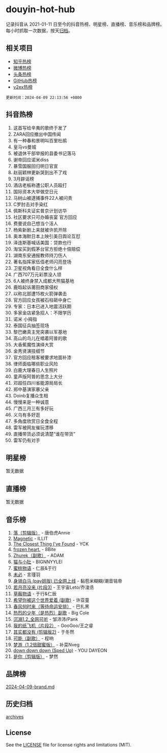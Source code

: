 # douyin-hot-hub

记录抖音从 2021-01-11 日至今的抖音热榜、明星榜、直播榜、音乐榜和品牌榜。每小时抓取一次数据，按天[归档](archives)。

## 相关项目

- [知乎热榜](https://github.com/lonnyzhang423/zhihu-hot-hub)
- [微博热榜](https://github.com/lonnyzhang423/weibo-hot-hub)
- [头条热榜](https://github.com/lonnyzhang423/toutiao-hot-hub)
- [GitHub热榜](https://github.com/lonnyzhang423/github-hot-hub)
- [v2ex热榜](https://github.com/lonnyzhang423/v2ex-hot-hub)


`更新时间：2024-04-09 22:13:56 +0800`

## 抖音热榜

1. 这首写给辛夷的歌终于发了
1. ZARA回应撤出中国传闻
1. 有一种春和景明叫百里杜鹃
1. 皇马vs曼城
1. 被退休干部举报的县委书记落马
1. 谢帝回应诺米diss
1. 暴雪国服回归明日官宣
1. 赵丽颖林更新哭到出不了戏
1. 3月辟谣榜
1. 酒店老板称遭公职人员殴打
1. 国际资本大举做空日元
1. 马树山被逮捕事件22人被问责
1. C罗肘击对手染红
1. 佩斯科夫证实普京计划访华
1. 社区要求只可办婚丧宴 官方回应
1. 费曼说自己想当个活人
1. 杨紫新剧上来就被许凯开除
1. 奥本海默日本上映引美日舆论互怼
1. 泽连斯基喊话美国：贷款也行
1. 淘宝买到假茅台官方拒绝十倍赔偿
1. 湖南东安通报教师持刀伤人
1. 著名指挥家伍佰老师闪亮登场
1. 卫星视角看日全食什么样
1. 广西707万元彩票没人领
1. 6人被终身禁入成都大熊猫基地
1. 鹿晗起诉莆田商家侵权
1. 以称北部遭15枚火箭弹袭击
1. 官方回应女孩被石柱砸中身亡
1. 专家：日本已进入地震活跃期
1. 多家金店紧急招人：不限学历
1. 诺米 小拇指
1. 泰国征兵抽签现场
1. 黎巴嫩真主党突袭以军基地
1. 高山的鸟儿在唱着阿普的歌
1. 大香蕉魔性演绎大赏
1. 金秀贤演技细节
1. 官方回应租客被要求地面补漆
1. 律师面临哪些职业风险
1. 白鹿大理春日人生照片
1. 童声版阿普的思念上大分
1. 邓超任四川省能源局局长
1. 郑中基演家暴父亲
1. Doinb复播众生相
1. 慢慢来是一种诚意
1. 广西三月三有多好玩
1. 义乌有多好逛
1. 多角度欣赏日全食全程
1. 雷军被网友催玩漂移
1. 直播带货必须说清楚“谁在带货”
1. 雷军仍有对手

## 明星榜

暂无数据

## 直播榜

暂无数据

## 音乐榜

1. [落（剪辑版）](https://sf6-cdn-tos.douyinstatic.com/obj/tos-cn-ve-2774/o0h6HvN1BBbli9LtU3i5fQIleBQMF5Cg4TZmmC) - 唐伯虎Annie
1. [Magnetic](https://sf6-cdn-tos.douyinstatic.com/obj/tos-cn-ve-2774/oAQCYdBNZfLACGDmVFAsfAtpy32tqErgQ3XgBN) - ILLIT
1. [The Closest Thing I've Found](https://sf27-cdn-tos.douyinstatic.com/obj/tos-cn-ve-2774/514ab5d9146f4d2ca454b7adff8e5e4d) - YCK
1. [frozen heart.](https://sf3-cdn-tos.douyinstatic.com/obj/tos-cn-ve-2774/oIIWJfyjIACZA9zQMtnJ6hQQhFC4vhCupoRBsO) - 8Bite
1. [Zhurek（副歌）](https://sf5-hl-cdn-tos.douyinstatic.com/obj/tos-cn-ve-2774/ooQm8FBZQDlf0btEYgVpCcSCQfrdJGBEKZYBGS) - ADAM
1. [猫与小肚](https://sf3-cdn-tos.douyinstatic.com/obj/tos-cn-ve-2774/osZeoClMECgK8DYl6VebABgbchEtPYQjZEnRtd) - BIGNNYYLEI
1. [蜜桃物语](https://sf3-cdn-tos.douyinstatic.com/obj/tos-cn-ve-2774/oIhOSCZtIACtYU4XQkngiW9kCBfVD1Fz9IYeqL) - 仁辰&于行
1. [未必](https://sf5-hl-cdn-tos.douyinstatic.com/obj/tos-cn-ve-2774/ogntQMFnKQDZUgTCYuJgfLEtleYZZFxBQqhhFB) - 言瑾羽
1. [身骑白马 (pay姐版) 已全网上线](https://sf5-hl-cdn-tos.douyinstatic.com/obj/tos-cn-ve-2774/oQLO5ZgLsFkaDhdIIveF2zUCgfweY0gWaH4AQG) - 黏苞米糊糊/潮音铭帝
1. [若月亮没来 (片段3)](https://sf5-hl-cdn-tos.douyinstatic.com/obj/tos-cn-ve-2774/okfyEUsGW1B1ovJi5JiN9IjvAT2lMwA054GoEB) - 王宇宙Leto/乔浚丞
1. [草莓物语](https://sf27-cdn-tos.douyinstatic.com/obj/tos-cn-ve-2774/okynhJ7jEAIIZBfsLgYMEI8QC3WbQNN66RKzhT) - 于行&仁辰
1. [希望你被这个世界爱着 (副歌)](https://sf3-cdn-tos.douyinstatic.com/obj/tos-cn-ve-2774/oUHCmWQfZlE3QQBKBeD8rCFLpJzPgCpImhsxMt) - 许亚童
1. [春风何时来（等待命运安排）](https://sf5-hl-cdn-tos.douyinstatic.com/obj/tos-cn-ve-2774/oICBNbD3gelMfB4WgiD1KI2jQtXZE2FgHLwtsl) - 巴扎黑
1. [热烈的少年（是热烈）副歌](https://sf6-cdn-tos.douyinstatic.com/obj/tos-cn-ve-2774/owVNI0CLDAUMtSz6TEYvfFBFL4UDFFhLfgK8fa) - Big Cole
1. [沉溺1.2_全网可听](https://sf3-cdn-tos.douyinstatic.com/obj/tos-cn-ve-2774/ok2QoiBqsWAX9McZmWiI9gAB0EzwD4Xj6yfmtH) - 邹沛沛/Pank
1. [我的纸飞机（片段2）](https://sf5-hl-cdn-tos.douyinstatic.com/obj/tos-cn-ve-2774/oM2ZrKcg2CD5AeRB2gkeXOFB1IxAGJdZPazYHf) - GooGoo/王之睿
1. [其实都没有 (剪辑版2)](https://sf5-hl-cdn-tos.douyinstatic.com/obj/tos-cn-ve-2774/oEBNQenHZtBhxYjGgUDQk0BCHTigQafgFlbQ7k) - 于冬然
1. [可能（副歌）](https://sf5-hl-cdn-tos.douyinstatic.com/obj/tos-cn-ve-2774/cde1731888894259b333569393c2fb51) - 程响
1. [梦游（1.2倍甜蜜版）](https://sf3-cdn-tos.douyinstatic.com/obj/tos-cn-ve-2774/o4gyAUm8hwufoEABmwVIiQtHsFuGzAEEWtNMzo) - 补菜Nveg
1. [down down down (Sped Up)](https://sf5-hl-cdn-tos.douyinstatic.com/obj/tos-cn-ve-2774/ow80iABiXIO9DsFwK6WeZKMaJRi3BPJAotDy8m) - YOU DAYEON
1. [是你（剪辑版）](https://sf6-cdn-tos.douyinstatic.com/obj/tos-cn-ve-2774/46019dae783c4c969944217fe1cfafc4) - 梦然

## 品牌榜

[2024-04-09-brand.md](archives/2024-04-09-brand.md)

## 历史归档

[archives](archives)

## License

See the [LICENSE](LICENSE) file for license rights and limitations (MIT).

